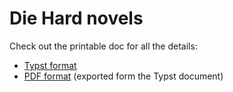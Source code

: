 # Die Hard novels

Check out the printable doc for all the details:

* [Typst format](die-hard.pdf)
* [PDF format](die-hard.typ) (exported form the Typst document)
